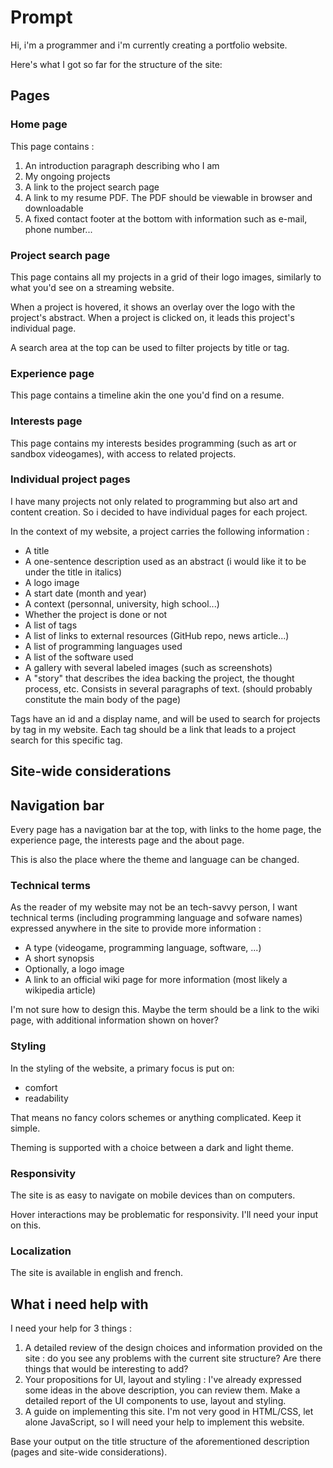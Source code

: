 # Prompt

Hi, i'm a programmer and i'm currently creating a portfolio website.

Here's what I got so far for the structure of the site:

## Pages

### Home page

This page contains :

1. An introduction paragraph describing who I am
2. My ongoing projects
3. A link to the project search page
4. A link to my resume PDF. The PDF should be viewable in browser and downloadable
5. A fixed contact footer at the bottom with information such as e-mail, phone number...

### Project search page

This page contains all my projects in a grid of their logo images, similarly to what you'd see on a streaming website.

When a project is hovered, it shows an overlay over the logo with the project's abstract. When a project is clicked on, it leads this project's individual page.

A search area at the top can be used to filter projects by title or tag.

### Experience page

This page contains a timeline akin the one you'd find on a resume.

### Interests page

This page contains my interests besides programming (such as art or sandbox videogames), with access to related projects.

### Individual project pages

I have many projects not only related to programming but also art and content creation. So i decided to have individual pages for each project.

In the context of my website, a project carries the following information :

- A title
- A one-sentence description used as an abstract (i would like it to be under the title in italics)
- A logo image
- A start date (month and year)
- A context (personnal, university, high school...)
- Whether the project is done or not
- A list of tags
- A list of links to external resources (GitHub repo, news article...)
- A list of programming languages used
- A list of the software used
- A gallery with several labeled images (such as screenshots)
- A "story" that describes the idea backing the project, the thought process, etc. Consists in several paragraphs of text. (should probably constitute the main body of the page)

Tags have an id and a display name, and will be used to search for projects by tag in my website. Each tag should be a link that leads to a project search for this specific tag.

## Site-wide considerations

## Navigation bar

Every page has a navigation bar at the top, with links to the home page, the experience page, the interests page and the about page.

This is also the place where the theme and language can be changed.

### Technical terms

As the reader of my website may not be an tech-savvy person, I want technical terms (including programming language and sofware names) expressed anywhere in the site to provide more information :

- A type (videogame, programming language, software, ...)
- A short synopsis
- Optionally, a logo image
- A link to an official wiki page for more information (most likely a wikipedia article)

I'm not sure how to design this. Maybe the term should be a link to the wiki page, with additional information shown on hover?

### Styling

In the styling of the website, a primary focus is put on:

- comfort
- readability

That means no fancy colors schemes or anything complicated. Keep it simple.

Theming is supported with a choice between a dark and light theme.

### Responsivity

The site is as easy to navigate on mobile devices than on computers.

Hover interactions may be problematic for responsivity. I'll need your input on this.

### Localization

The site is available in english and french.

## What i need help with

I need your help for 3 things :

1. A detailed review of the design choices and information provided on the site : do you see any problems with the current site structure? Are there things that would be interesting to add?
2. Your propositions for UI, layout and styling : I've already expressed some ideas in the above description, you can review them. Make a detailed report of the UI components to use, layout and styling.
3. A guide on implementing this site. I'm not very good in HTML/CSS, let alone JavaScript, so I will need your help to implement this website.

Base your output on the title structure of the aforementioned description (pages and site-wide considerations).
